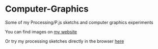 # Computer-Graphics
Some of my Processing/P.js sketchs and computer graphics experiments



You can find images on [my website](https://www.onirom.fr)

Or try my processing sketches directly in the browser [here](https://www.openprocessing.org/user/130883#sketches)